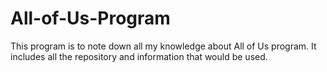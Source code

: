 # All-of-Us-Program
This program is to note down all my knowledge about All of Us program.
It includes all the repository and information that would be used.
